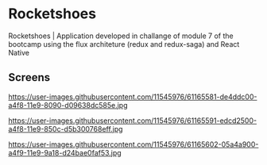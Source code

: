 # Rocketshoes
Rocketshoes | Application developed in challange of module 7 of the bootcamp using the flux architeture (redux and redux-saga) and React Native

## Screens
https://user-images.githubusercontent.com/11545976/61165581-de4ddc00-a4f8-11e9-8090-d09638dc585e.jpg

https://user-images.githubusercontent.com/11545976/61165591-edcd2500-a4f8-11e9-850c-d5b300768eff.jpg

https://user-images.githubusercontent.com/11545976/61165602-05a4a900-a4f9-11e9-9a18-d24bae0faf53.jpg
